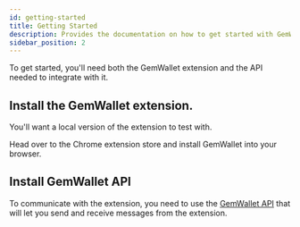 ```yaml
---
id: getting-started
title: Getting Started
description: Provides the documentation on how to get started with GemWallet.
sidebar_position: 2
---
```


To get started, you'll need both the GemWallet extension and the API needed to integrate with it.

## Install the GemWallet extension.

You'll want a local version of the extension to test with.

Head over to the Chrome extension store and install GemWallet into your browser.

## Install GemWallet API

To communicate with the extension, you need to use the [GemWallet API](../api/gemwallet-api) that will let you send and receive messages from the extension.
